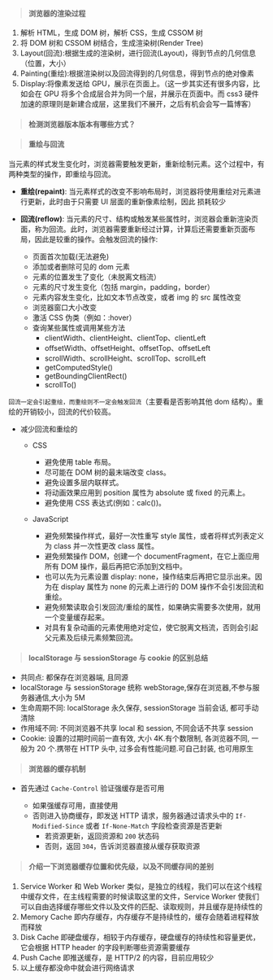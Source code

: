 > #### 浏览器的渲染过程

1. 解析 HTML，生成 DOM 树，解析 CSS，生成 CSSOM 树
2. 将 DOM 树和 CSSOM 树结合，生成渲染树(Render Tree)
3. Layout(回流):根据生成的渲染树，进行回流(Layout)，得到节点的几何信息（位置，大小）
4. Painting(重绘):根据渲染树以及回流得到的几何信息，得到节点的绝对像素
5. Display:将像素发送给 GPU，展示在页面上。（这一步其实还有很多内容，比如会在 GPU 将多个合成层合并为同一个层，并展示在页面中。而 css3 硬件加速的原理则是新建合成层，这里我们不展开，之后有机会会写一篇博客）

> #### 检测浏览器版本版本有哪些方式？

> #### 重绘与回流

当元素的样式发生变化时，浏览器需要触发更新，重新绘制元素。这个过程中，有两种类型的操作，即重绘与回流。

- **重绘(repaint)**: 当元素样式的改变不影响布局时，浏览器将使用重绘对元素进行更新，此时由于只需要 UI 层面的重新像素绘制，因此 损耗较少

- **回流(reflow)**: 当元素的尺寸、结构或触发某些属性时，浏览器会重新渲染页面，称为回流。此时，浏览器需要重新经过计算，计算后还需要重新页面布局，因此是较重的操作。会触发回流的操作:

  - 页面首次加载(无法避免)
  - 添加或者删除可见的 dom 元素
  - 元素的位置发生了变化（未脱离文档流）
  - 元素的尺寸发生变化（包括 margin，padding，border）
  - 元素内容发生变化，比如文本节点改变，或者 img 的 src 属性改变
  - 浏览器窗口大小改变
  - 激活 CSS 伪类（例如：:hover）
  - 查询某些属性或调用某些方法
    - clientWidth、clientHeight、clientTop、clientLeft
    - offsetWidth、offsetHeight、offsetTop、offsetLeft
    - scrollWidth、scrollHeight、scrollTop、scrollLeft
    - getComputedStyle()
    - getBoundingClientRect()
    - scrollTo()

`回流一定会引起重绘，而重绘则不一定会触发回流`（主要看是否影响其他 dom 结构）。重绘的开销较小，回流的代价较高。

- 减少回流和重绘的

  - CSS

    - 避免使用 table 布局。
    - 尽可能在 DOM 树的最末端改变 class。
    - 避免设置多层内联样式。
    - 将动画效果应用到 position 属性为 absolute 或 fixed 的元素上。
    - 避免使用 CSS 表达式(例如：calc())。

  - JavaScript

    - 避免频繁操作样式，最好一次性重写 style 属性，或者将样式列表定义为 class 并一次性更改 class 属性。
    - 避免频繁操作 DOM，创建一个 documentFragment，在它上面应用所有 DOM 操作，最后再把它添加到文档中。
    - 也可以先为元素设置 display: none，操作结束后再把它显示出来。因为在 display 属性为 none 的元素上进行的 DOM 操作不会引发回流和重绘。
    - 避免频繁读取会引发回流/重绘的属性，如果确实需要多次使用，就用一个变量缓存起来。
    - 对具有复杂动画的元素使用绝对定位，使它脱离文档流，否则会引起父元素及后续元素频繁回流。

> #### localStorage 与 sessionStorage 与 cookie 的区别总结

- 共同点: 都保存在浏览器端, 且同源
- localStorage 与 sessionStorage 统称 webStorage,保存在浏览器,不参与服务器通信,大小为 5M
- 生命周期不同: localStorage 永久保存, sessionStorage 当前会话, 都可手动清除
- 作用域不同: 不同浏览器不共享 local 和 session, 不同会话不共享 session
- Cookie: 设置的过期时间前一直有效, 大小 4K.有个数限制, 各浏览器不同, 一般为 20 个.携带在 HTTP 头中, 过多会有性能问题.可自己封装, 也可用原生

> #### 浏览器的缓存机制

- 首先通过 `Cache-Control` 验证强缓存是否可用

  - 如果强缓存可用，直接使用
  - 否则进入协商缓存，即发送 HTTP 请求，服务器通过请求头中的 `If-Modified-Since` 或者 `If-None-Match` 字段检查资源是否更新
    - 若资源更新，返回资源和 `200` 状态码
    - 否则，返回 `304`，告诉浏览器直接从缓存获取资源

> #### 介绍一下浏览器缓存位置和优先级，以及不同缓存间的差别

1. Service Worker
   和 Web Worker 类似，是独立的线程，我们可以在这个线程中缓存文件，在主线程需要的时候读取这里的文件，Service Worker 使我们可以自由选择缓存哪些文件以及文件的匹配、读取规则，并且缓存是持续性的
2. Memory Cache
   即内存缓存，内存缓存不是持续性的，缓存会随着进程释放而释放
3. Disk Cache
   即硬盘缓存，相较于内存缓存，硬盘缓存的持续性和容量更优，它会根据 HTTP header 的字段判断哪些资源需要缓存
4. Push Cache
   即推送缓存，是 HTTP/2 的内容，目前应用较少
5. 以上缓存都没命中就会进行网络请求
